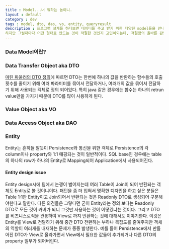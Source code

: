 ```yaml
---
title : Model...너 뭐하는 놈이니.
layout : default
category : dev
tags : model, dto, dao, vo, entity, queryresult
description : 프로그램 설계를 하다보면 데이터를 주고 받기 위한 다양한 model들을 만나게 된다. 
하지만 그럴때마다 어떤 형태로 만드는 것이 적절한 것인지 고민이되는데, 적절함의 올바른 판단을 위해 각 모델들의 정확한 정의를 알아보자
---
```


### Data Model이란?

### Data Transfer Object aka DTO
[마틴 파울러의 DTO 정의](https://martinfowler.com/eaaCatalog/dataTransferObject.html)에 따르면 DTO는 한번에 하나의 값을 반환하는 함수들의 호출 횟수를 줄이기 위해 여러 파라미터를 묶어서 전달하거나, 여러개의 값을 묶어서 전달하기 위해 사용되는 객체로 정의 되어있다. 특히 java 같은 경우에는 함수는 하나의 retrun value만을 가지기 때문에 DTO를 많이 사용하게 된다. 

### Value Object aka VO

### Data Access Object aka DAO

### Entity
Entity는 흔히들 알듯이 Persistence와 통신을 위한 객체로 Persistence의 각 column이나 property와 1:1 매핑되는 것이 일반적이다. SQL base인 경우에는 table의 하나의 row가 하나의 Entity로 Mapping되어 Application에서 사용되어진다. 

#### Entity design issue
Entity design시에 팀에서 논쟁이 벌어지는데 여러 Table이 Join이 되어 반환되는 객체도 Entity로 볼 것이냐이다. 패턴을 좀 더 입혀서 명확한 디자인을 하고 싶은 분들은 Table 1:1만 Entity이고 Join되어서 반환되는 것은 Readonly DTO로 생성되어 구분해야한다고 말한다. 다른 의견들은 그렇다면 굳이 Entity라는 정의 보다는 Readonly DTO로 모든 것이 커버가 되니 그것만 사용하는 것이 어떻겠냐는 것이다. 그리고 DTO를 비즈니스로직을 관통하여 View로 까지 반환하는 것에 대해서도 이야기한다. 이것은 Entity를 View로 전달하기 위해 중간 DTO 전환하는 부하나 복잡도를 줄여주지만 객체의 역할이 여러개를 내재하는 문제가 종종 발생한다. 예를 들어 Persistence에서 만들어진 DTO가 View로 올라가면서 View에서 필요한 값들이 추가되거나 다른 DTO의 property 일부가 되어버린다. 

